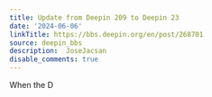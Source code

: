 ```yaml
---
title: Update from Deepin 209 to Deepin 23
date: '2024-06-06'
linkTitle: https://bbs.deepin.org/en/post/268701
source: deepin_bbs
description:  JoseJacsan 
disable_comments: true
---
```

When the D
